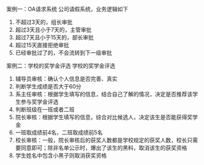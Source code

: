 
案例一：OA请求系统
公司请假系统，业务逻辑如下
1. 不超过3天的，组长审批
2. 超过3天且小于7天的，主管审批
3. 超过7天且小于15天的，部长审批
4. 超过15天直接拒绝审批
5. 已经审批过了的，不会流转到下一级审批

案例二：学校的奖学金评选
学校的奖学金评选
1. 辅导员审核：确认个人信息是否完善、真实
1. 判断学生成绩是否大于60分
2. 系主任审核：根据学生填写的信息，结合自己了解的情况，决定是否推荐该学生参与奖学金评选
1. 判断班级在一班或者二班
3. 院长审核：根据学生填写的信息，综合对比候选人，决定该生是否能获得奖学金
1. 一班取成绩前4名，二班取成绩前5名
4. 校长审核：一般，院长审核后的获奖人数都是学校规定的获奖人数，校长只需要同意即可；除非名单公示时，爆出了该生的黑料，取消该生的获奖资格
1. 学生姓名中包含小黑子则取消获奖资格